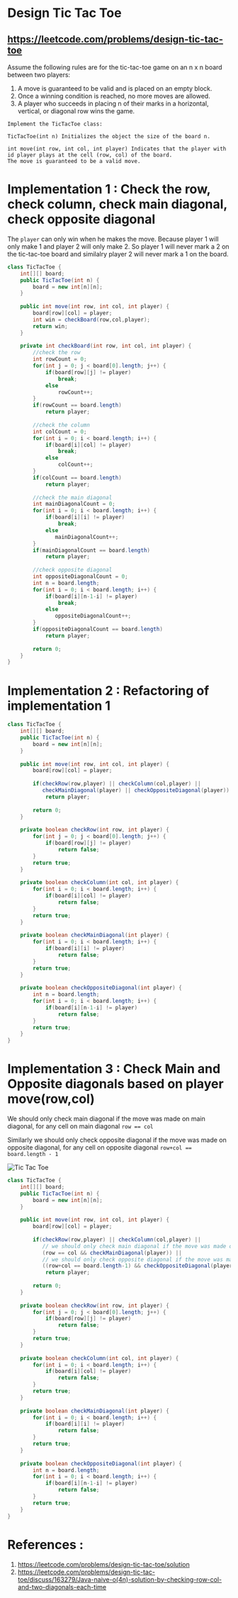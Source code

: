 # Design Tic Tac Toe
## https://leetcode.com/problems/design-tic-tac-toe

Assume the following rules are for the tic-tac-toe game on an n x n board between two players:

1. A move is guaranteed to be valid and is placed on an empty block.
2. Once a winning condition is reached, no more moves are allowed.
3. A player who succeeds in placing n of their marks in a horizontal, vertical, or diagonal row wins the game.

```
Implement the TicTacToe class:

TicTacToe(int n) Initializes the object the size of the board n.

int move(int row, int col, int player) Indicates that the player with id player plays at the cell (row, col) of the board.
The move is guaranteed to be a valid move.
```
# Implementation 1 : Check the row, check column, check main diagonal, check opposite diagonal
The `player` can only win when he makes the move. Because player 1 will only make 1 and player 2 will only make 2. 
So player 1 will never mark a 2 on the tic-tac-toe board and similalry player 2 will never mark a 1 on the board.

```java
class TicTacToe {
    int[][] board;
    public TicTacToe(int n) {
        board = new int[n][n];
    }
    
    public int move(int row, int col, int player) {
        board[row][col] = player;
        int win = checkBoard(row,col,player);
        return win;
    }
    
    private int checkBoard(int row, int col, int player) {
        //check the row
        int rowCount = 0;
        for(int j = 0; j < board[0].length; j++) {
            if(board[row][j] != player)
                break;
            else
                rowCount++;
        }
        if(rowCount == board.length)
            return player;
        
        //check the column
        int colCount = 0;
        for(int i = 0; i < board.length; i++) {
            if(board[i][col] != player)
                break;
            else
                colCount++;
        }
        if(colCount == board.length)
            return player;
        
        //check the main diagonal
        int mainDiagonalCount = 0;
        for(int i = 0; i < board.length; i++) {
            if(board[i][i] != player)
                break;
            else
               mainDiagonalCount++; 
        }
        if(mainDiagonalCount == board.length)
            return player;
        
        //check opposite diagonal
        int oppositeDiagonalCount = 0;
        int n = board.length;
        for(int i = 0; i < board.length; i++) {
            if(board[i][n-1-i] != player)
                break;
            else
               oppositeDiagonalCount++; 
        }
        if(oppositeDiagonalCount == board.length)
            return player;
        
        return 0;
    }
}
```

# Implementation 2 : Refactoring of implementation 1
```java
class TicTacToe {
    int[][] board;
    public TicTacToe(int n) {
        board = new int[n][n];
    }
    
    public int move(int row, int col, int player) {
        board[row][col] = player;
        
        if(checkRow(row,player) || checkColumn(col,player) ||
           checkMainDiagonal(player) || checkOppositeDiagonal(player))
            return player;
        
        return 0;
    }
        
    private boolean checkRow(int row, int player) {
        for(int j = 0; j < board[0].length; j++) {
            if(board[row][j] != player)
                return false;
        }
        return true;
    }
    
    private boolean checkColumn(int col, int player) {
        for(int i = 0; i < board.length; i++) {
            if(board[i][col] != player)
                return false;
        }
        return true;
    }
    
    private boolean checkMainDiagonal(int player) {
        for(int i = 0; i < board.length; i++) {
            if(board[i][i] != player)
                return false;
        }
        return true;
    }
    
    private boolean checkOppositeDiagonal(int player) {
        int n = board.length;
        for(int i = 0; i < board.length; i++) {
            if(board[i][n-1-i] != player)
                return false;
        }
        return true;
    }
}

```

# Implementation 3 : Check Main and Opposite diagonals based on player move(row,col)

We should only check main diagonal if the move was made on main diagonal, for any cell on main diagonal `row == col`

Similarly we should only check opposite diagonal if the move was made on opposite diagonal, for any cell on opposite diagonal `row+col == board.length - 1`

![Tic Tac Toe](example.JPG?raw=true)

```java
class TicTacToe {
    int[][] board;
    public TicTacToe(int n) {
        board = new int[n][n];
    }
    
    public int move(int row, int col, int player) {
        board[row][col] = player;
        
        if(checkRow(row,player) || checkColumn(col,player) ||
           // we should only check main diagonal if the move was made on main diagonal
           (row == col && checkMainDiagonal(player)) || 
           // we should only check opposite diagonal if the move was made on opposite diagonal
           ((row+col == board.length-1) && checkOppositeDiagonal(player)) )
            return player;
        
        return 0;
    }
        
    private boolean checkRow(int row, int player) {
        for(int j = 0; j < board[0].length; j++) {
            if(board[row][j] != player)
                return false;
        }
        return true;
    }
    
    private boolean checkColumn(int col, int player) {
        for(int i = 0; i < board.length; i++) {
            if(board[i][col] != player)
                return false;
        }
        return true;
    }
    
    private boolean checkMainDiagonal(int player) {
        for(int i = 0; i < board.length; i++) {
            if(board[i][i] != player)
                return false;
        }
        return true;
    }
    
    private boolean checkOppositeDiagonal(int player) {
        int n = board.length;
        for(int i = 0; i < board.length; i++) {
            if(board[i][n-1-i] != player)
                return false;
        }
        return true;
    }
}

```

# References :
1. https://leetcode.com/problems/design-tic-tac-toe/solution
2. https://leetcode.com/problems/design-tic-tac-toe/discuss/163279/Java-naive-o(4n)-solution-by-checking-row-col-and-two-diagonals-each-time
